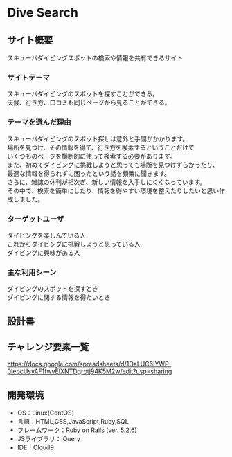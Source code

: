 # Dive Search

## サイト概要
スキューバダイビングスポットの検索や情報を共有できるサイト

### サイトテーマ
スキューバダイビングのスポットを探すことができる。
<br>
天候、行き方、口コミも同じページから見ることができる。

### テーマを選んだ理由
スキューバダイビングのスポット探しは意外と手間がかかります。
<br>
場所を見つけ、その情報を得て、行き方を検索するということだけで<br>
いくつものページを横断的に使って検索する必要があります。
<br>
また、初めてダイビングに挑戦しようと思っても場所を見つけずらかったり、<br>
最適な情報を得られずに困ったという話を頻繁に聞きます。
<br>
さらに、雑誌の休刊が相次ぎ、新しい情報を入手しにくくなっています。
<br>
その中で、検索を簡単にしたり、情報を得やすい環境を整えたりしたいと思い作成しました。


### ターゲットユーザ
ダイビングを楽しんでいる人
<br>
これからダイビングに挑戦しようと思っている人
<br>
ダイビングに興味がある人

### 主な利用シーン
ダイビングのスポットを探すとき
<br>
ダイビングに関する情報を得たいとき

## 設計書


## チャレンジ要素一覧
https://docs.google.com/spreadsheets/d/1OaLUC6IYWP-0IebcUsvAF1fwvEIXNTDgrbtj94K5M2w/edit?usp=sharing

## 開発環境
- OS：Linux(CentOS)
- 言語：HTML,CSS,JavaScript,Ruby,SQL
- フレームワーク：Ruby on Rails (ver. 5.2.6)
- JSライブラリ：jQuery
- IDE：Cloud9

